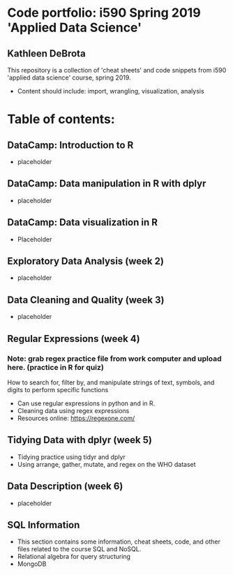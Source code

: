 # Code portfolio: i590 Spring 2019 'Applied Data Science'
## Kathleen DeBrota

This repository is a collection of 'cheat sheets' and code snippets from i590 'applied data science' course, spring 2019.
- Content should include: import, wrangling, visualization, analysis

# Table of contents: 
## DataCamp: Introduction to R
- placeholder
## DataCamp: Data manipulation in R with dplyr
- placeholder
## DataCamp: Data visualization in R
- Placeholder
## Exploratory Data Analysis (week 2)
- placeholder
## Data Cleaning and Quality (week 3)
- placeholder
## Regular Expressions (week 4)
### Note: grab regex practice file from work computer and upload here. (practice in R for quiz) 
How to search for, filter by, and manipulate strings of text, symbols, and digits to perform specific functions
- Can use regular expressions in python and in R.
- Cleaning data using regex expressions
- Resources online: https://regexone.com/
## Tidying Data with dplyr (week 5)
- Tidying practice using tidyr and dplyr
- Using arrange, gather, mutate, and regex on the WHO dataset
## Data Description (week 6)
- placeholder
## SQL Information
- This section contains some information, cheat sheets, code, and other files related to the course SQL and NoSQL.
- Relational algebra for query structuring
- MongoDB
